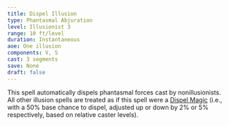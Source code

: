 ```yaml
---
title: Dispel Illusion
type: Phantasmal Abjuration
level: Illusionist 3
range: 10 ft/level
duration: Instantaneous
aoe: One illusion
components: V, S
cast: 3 segments
save: None
draft: false
---
```


This spell automatically dispels phantasmal forces cast by nonillusionists. All other illusion spells are treated as if this spell were a [Dispel Magic](/srd/spells/illusionist/dispel-magic) (i.e., with a 50% base chance to dispel, adjusted up or down by 2% or 5% respectively, based on relative caster levels).
